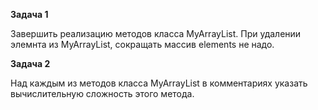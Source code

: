 **Задача 1**

Завершить реализацию методов класса MyArrayList. При удалении элемнта из MyArrayList, сокращать массив elements не надо.  <br/>

**Задача 2**

Над каждым из методов класса MyArrayList в комментариях указать вычислительную сложность этого метода.  <br/>
